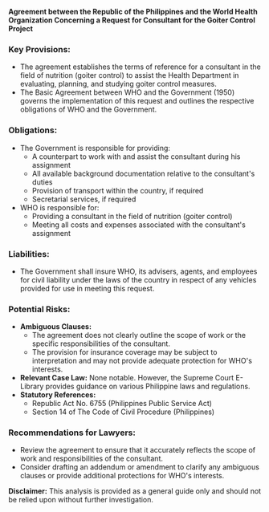 **Agreement between the Republic of the Philippines and the World Health Organization Concerning a Request for Consultant for the Goiter Control Project**

### Key Provisions:

*   The agreement establishes the terms of reference for a consultant in the field of nutrition (goiter control) to assist the Health Department in evaluating, planning, and studying goiter control measures.
*   The Basic Agreement between WHO and the Government (1950) governs the implementation of this request and outlines the respective obligations of WHO and the Government.

### Obligations:

*   The Government is responsible for providing:
    *   A counterpart to work with and assist the consultant during his assignment
    *   All available background documentation relative to the consultant's duties
    *   Provision of transport within the country, if required
    *   Secretarial services, if required
*   WHO is responsible for:
    *   Providing a consultant in the field of nutrition (goiter control)
    *   Meeting all costs and expenses associated with the consultant's assignment

### Liabilities:

*   The Government shall insure WHO, its advisers, agents, and employees for civil liability under the laws of the country in respect of any vehicles provided for use in meeting this request.

### Potential Risks:

*   **Ambiguous Clauses:**
    *   The agreement does not clearly outline the scope of work or the specific responsibilities of the consultant.
    *   The provision for insurance coverage may be subject to interpretation and may not provide adequate protection for WHO's interests.
*   **Relevant Case Law:**
    None notable. However, the Supreme Court E-Library provides guidance on various Philippine laws and regulations.
*   **Statutory References:**
    *   Republic Act No. 6755 (Philippines Public Service Act)
    *   Section 14 of The Code of Civil Procedure (Philippines)

### Recommendations for Lawyers:

*   Review the agreement to ensure that it accurately reflects the scope of work and responsibilities of the consultant.
*   Consider drafting an addendum or amendment to clarify any ambiguous clauses or provide additional protections for WHO's interests.

**Disclaimer:** This analysis is provided as a general guide only and should not be relied upon without further investigation.